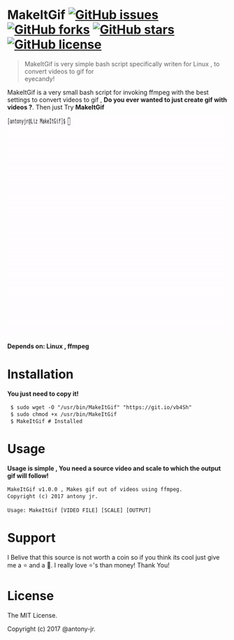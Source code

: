 # MakeItGif [![GitHub issues](https://img.shields.io/github/issues/antony-jr/MakeItGif.svg?style=for-the-badge)](https://github.com/antony-jr/MakeItGif/issues) [![GitHub forks](https://img.shields.io/github/forks/antony-jr/MakeItGif.svg?style=for-the-badge)](https://github.com/antony-jr/MakeItGif/network) [![GitHub stars](https://img.shields.io/github/stars/antony-jr/MakeItGif.svg?style=for-the-badge)](https://github.com/antony-jr/MakeItGif/stargazers) [![GitHub license](https://img.shields.io/github/license/antony-jr/MakeItGif.svg?style=social)](https://github.com/antony-jr/MakeItGif/blob/master/LICENSE)

> MakeItGif is very simple bash script specifically writen for Linux , to convert videos to gif for   
> eyecandy!   

MakeItGif is a very small bash script for invoking ffmpeg with the best settings to convert videos to gif , **Do you ever wanted to just create gif with videos ?**. Then just Try **MakeItGif**   

<p align="center">
  <img src="preview.gif" height="500px" width="auto" alt="Popup">
</p>

**Depends on: Linux , ffmpeg**

# Installation

**You just need to copy it!**   

```
 $ sudo wget -O "/usr/bin/MakeItGif" "https://git.io/vb4Sh"
 $ sudo chmod +x /usr/bin/MakeItGif
 $ MakeItGif # Installed
```

# Usage

**Usage is simple , You need a source video and scale to which the output gif will follow!**

```
MakeItGif v1.0.0 , Makes gif out of videos using ffmpeg.
Copyright (c) 2017 antony jr.
 
Usage: MakeItGif [VIDEO FILE] [SCALE] [OUTPUT]
```

# Support

I Belive that this source is not worth a coin so if you think its cool just give me a :star: and a :fork_and_knife:. I really love :star:'s than money! Thank You! 

# License

The MIT License.

Copyright (c) 2017 @antony-jr.
